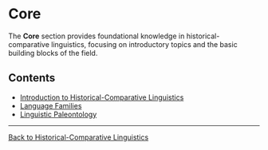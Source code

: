 # Core

The **Core** section provides foundational knowledge in historical-comparative linguistics, focusing on introductory topics and the basic building blocks of the field.

## Contents
- [Introduction to Historical-Comparative Linguistics](Historical-Comparative-Linguistics.md)
- [Language Families](Language-Families.md)
- [Linguistic Paleontology](Linguistic-Paleontology.md)

---

[Back to Historical-Comparative Linguistics](../README.md)
